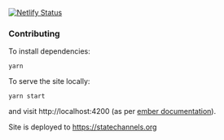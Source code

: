 [![Netlify Status](https://api.netlify.com/api/v1/badges/e0689e95-8ab3-4790-826d-a90652036d17/deploy-status)](https://app.netlify.com/sites/counterfactual/deploys)

### Contributing

To install dependencies:

```shell
yarn
```

To serve the site locally:

```shell
yarn start
```

and visit http://localhost:4200 (as per [ember documentation](https://cli.emberjs.com/release/basic-use/cli-commands/)).

Site is deployed to https://statechannels.org
